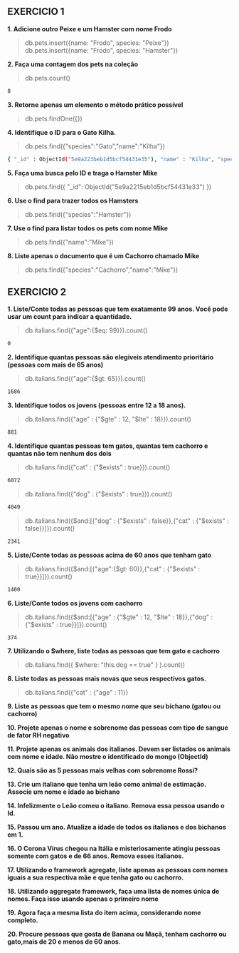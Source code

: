 
## EXERCICIO 1

**1. Adicione outro Peixe e um Hamster com nome Frodo**
>db.pets.insert({name: "Frodo", species: "Peixe"})
>db.pets.insert({name: "Frodo", species: "Hamster"})

**2. Faça uma contagem dos pets na coleção**
>db.pets.count()
```bash
8
```

**3. Retorne apenas um elemento o método prático possível**
>db.pets.findOne({})

**4. Identifique o ID para o Gato Kilha.**
>db.pets.find({"species":"Gato","name":"Kilha"})
```bash
{ "_id" : ObjectId("5e9a223beb1d5bcf54431e35"), "name" : "Kilha", "species" : "Gato" }
```
 
**5. Faça uma busca pelo ID e traga o Hamster Mike**
>db.pets.find({ "_id": ObjectId("5e9a2215eb1d5bcf54431e33") })

**6. Use o find para trazer todos os Hamsters**
>db.pets.find({"species":"Hamster"})

**7. Use o find para listar todos os pets com nome Mike**
>db.pets.find({"name":"Mike"})

**8. Liste apenas o documento que é um Cachorro chamado Mike**
>db.pets.find({"species":"Cachorro","name":"Mike"})

## EXERCICIO 2

**1. Liste/Conte todas as pessoas que tem exatamente 99 anos. Você pode usar um count para indicar a quantidade.**
>db.italians.find({"age":{$eq: 99}}).count()
```bash
0
```

**2. Identifique quantas pessoas são elegíveis atendimento prioritário (pessoas com mais de 65 anos)**
>db.italians.find({"age":{$gt: 65}}).count()
```bash
1686
```

**3. Identifique todos os jovens (pessoas entre 12 a 18 anos).**
>db.italians.find({"age" : {"$gte" : 12, "$lte" : 18}}).count()
```bash
881
```

**4. Identifique quantas pessoas tem gatos, quantas tem cachorro e quantas não tem nenhum dos dois**
>db.italians.find({"cat" : {"$exists" : true}}).count()
```bash
6072
```
>db.italians.find({"dog" : {"$exists" : true}}).count()
```bash
4049
````
>db.italians.find({$and:[{"dog" : {"$exists" : false}},{"cat" : {"$exists" : false}}]}).count()
```bash
2341
```
**5. Liste/Conte todas as pessoas acima de 60 anos que tenham gato**
>db.italians.find({$and:[{"age":{$gt: 60}},{"cat" : {"$exists" : true}}]}).count()
```bash
1400
```
**6. Liste/Conte todos os jovens com cachorro**
>db.italians.find({$and:[{"age" : {"$gte" : 12, "$lte" : 18}},{"dog" : {"$exists" : true}}]}).count()
```bash
374
```
**7. Utilizando o $where, liste todas as pessoas que tem gato e cachorro**
>db.italians.find({ $where: "this.dog == true" } ).count()
 
**8. Liste todas as pessoas mais novas que seus respectivos gatos.**
>db.italians.find({"cat" : {"age" : 11}}

**9. Liste as pessoas que tem o mesmo nome que seu bichano (gatou ou cachorro)**


**10. Projete apenas o nome e sobrenome das pessoas com tipo de sangue de fator RH negativo**

**11. Projete apenas os animais dos italianos. Devem ser listados os animais com nome e idade. Não mostre o identificado do mongo (ObjectId)**

**12. Quais são as 5 pessoas mais velhas com sobrenome Rossi?**

**13. Crie um italiano que tenha um leão como animal de estimação. Associe um nome e idade ao bichano**

**14. Infelizmente o Leão comeu o italiano. Remova essa pessoa usando o Id.**

**15. Passou um ano. Atualize a idade de todos os italianos e dos bichanos em 1.**

**16. O Corona Vírus chegou na Itália e misteriosamente atingiu pessoas somente com gatos e de 66 anos. Remova esses italianos.**

**17. Utilizando o framework agregate, liste apenas as pessoas com nomes iguais a sua respectiva mãe e que tenha gato ou cachorro.**

**18. Utilizando aggregate framework, faça uma lista de nomes única de nomes. Faça isso usando apenas o primeiro nome**

**19. Agora faça a mesma lista do item acima, considerando nome completo.**

**20. Procure pessoas que gosta de Banana ou Maçã, tenham cachorro ou gato,mais de 20 e menos de 60 anos.**
